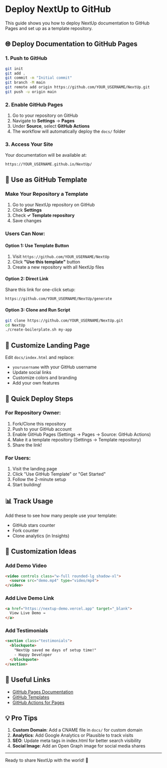 # Deploy NextUp to GitHub

This guide shows you how to deploy NextUp documentation to GitHub Pages and set up as a template repository.

## 🌐 Deploy Documentation to GitHub Pages

### 1. Push to GitHub
```bash
git init
git add .
git commit -m "Initial commit"
git branch -M main
git remote add origin https://github.com/YOUR_USERNAME/NextUp.git
git push -u origin main
```

### 2. Enable GitHub Pages
1. Go to your repository on GitHub
2. Navigate to **Settings** → **Pages**
3. Under **Source**, select **GitHub Actions**
4. The workflow will automatically deploy the `docs/` folder

### 3. Access Your Site
Your documentation will be available at:
```
https://YOUR_USERNAME.github.io/NextUp/
```

## 🎯 Use as GitHub Template

### Make Your Repository a Template

1. Go to your NextUp repository on GitHub
2. Click **Settings**
3. Check **✓ Template repository**
4. Save changes

### Users Can Now:

#### Option 1: Use Template Button
1. Visit `https://github.com/YOUR_USERNAME/NextUp`
2. Click **"Use this template"** button
3. Create a new repository with all NextUp files

#### Option 2: Direct Link
Share this link for one-click setup:
```
https://github.com/YOUR_USERNAME/NextUp/generate
```

#### Option 3: Clone and Run Script
```bash
git clone https://github.com/YOUR_USERNAME/NextUp.git
cd NextUp
./create-boilerplate.sh my-app
```

## 📝 Customize Landing Page

Edit `docs/index.html` and replace:
- `yourusername` with your GitHub username
- Update social links
- Customize colors and branding
- Add your own features

## 🚀 Quick Deploy Steps

### For Repository Owner:
1. Fork/Clone this repository
2. Push to your GitHub account
3. Enable GitHub Pages (Settings → Pages → Source: GitHub Actions)
4. Make it a template repository (Settings → Template repository)
5. Share the link!

### For Users:
1. Visit the landing page
2. Click "Use GitHub Template" or "Get Started"
3. Follow the 2-minute setup
4. Start building!

## 📊 Track Usage

Add these to see how many people use your template:
- GitHub stars counter
- Fork counter
- Clone analytics (in Insights)

## 🎨 Customization Ideas

### Add Demo Video
```html
<video controls class="w-full rounded-lg shadow-xl">
  <source src="demo.mp4" type="video/mp4">
</video>
```

### Add Live Demo Link
```html
<a href="https://nextup-demo.vercel.app" target="_blank">
  View Live Demo →
</a>
```

### Add Testimonials
```html
<section class="testimonials">
  <blockquote>
    "NextUp saved me days of setup time!"
    - Happy Developer
  </blockquote>
</section>
```

## 🔗 Useful Links

- [GitHub Pages Documentation](https://docs.github.com/en/pages)
- [GitHub Templates](https://docs.github.com/en/repositories/creating-and-managing-repositories/creating-a-template-repository)
- [GitHub Actions for Pages](https://github.com/actions/deploy-pages)

## 💡 Pro Tips

1. **Custom Domain**: Add a CNAME file in `docs/` for custom domain
2. **Analytics**: Add Google Analytics or Plausible to track visits
3. **SEO**: Update meta tags in index.html for better search visibility
4. **Social Image**: Add an Open Graph image for social media shares

---

Ready to share NextUp with the world! 🚀